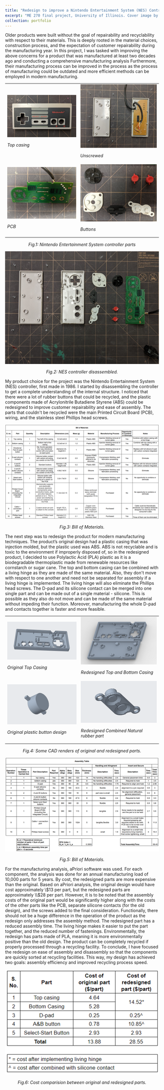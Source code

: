 ```yaml
---
title: "Redesign to improve a Nintendo Entertainment System (NES) Controller"
excerpt: "ME 270 final project, University of Illinois. Cover image by Hima Pamu <br/><img src='/images/NES_500300.jpg'>"
collection: portfolio
---
```

<!--
This is a final project for <a href="https://courses.illinois.edu/schedule/2019/fall/ME/270">ME 270: Design for Manufacturability</a>.


In this project, the design challenge required students to pick a scrap object from <a href="https://www.macksrecycling.com/">Mack's Twin City Recycling</a> and perform the following:
* A complete Design for Manufacture and Assembly (DFMA) analysis on our product
* Creation of a detailed CAD model of parts of the existing product to generate a detailed Manufacturing Cost Analysis using aPriori software
* Generation and evaluation of new ideas to improve the recyclability of the existing product's parts
* Creation of a detailed CAD model of parts for the redesigned product to generate a detailed Manufacturing Cost Analysis
* A rudimentary Design of Experiment to test the redesigned product
* A comparison of the original product with the redesigned product in terms of cost, function, and quality


I decided to work on an old Nintendo Entertainment System (NES) controller from Mack's recycling. At the conclusion of the course, my project was recognized as one of the top 5 projects among 180 individual student final projects in the course.


The project is available to view <a href="https://illinois.digication.com/me-270-fa19-team-ab7-3_january222020/abet-learning-goals-2-4">here</a>
-->

Older products were built without the goal of repairability and recyclability with respect to their materials. This is deeply rooted in the material choices, construction process, and the expectation of customer repairability during the manufacturing year. In this project, I was tasked with improving the above concerns for a product that was manufactured at least two decades ago and conducting a comprehensive manufacturing analysis Furthermore, their manufacturing process can be improved in the process as the process of manufacturing could be outdated and more efficient methods can be employed in modern manufacturing. 


<!--TABLE VIDEO PLACEMENT-->
<table border="0">
 <tr>
  <td><img src='/images/NES/IMG_20191025_113530.jpg' alt="demoasm_stdview" class="center">
   
   
   <i>Top casing</i>
  
  
  </td>
  <td><img src='/images/NES/IMG_20191025_112942.jpg' alt="demoasm_stdview" class="center">
   
   
   <i>Unscrewed</i>
   
   
  </td>
 </tr>
 
 
 <tr>
  <td><img src='/images/NES/IMG_20191025_113454.jpg' alt="demoasm_stdview" class="center">
   
   
   <i>PCB</i>
  
  
  </td>
  <td><img src='/images/NES/IMG_20191025_113439.jpg' alt="demoasm_stdview" class="center">
   
   
   <i>Buttons</i>
  
  
  </td>
 </tr>
</table>
<p style="text-align:center"> <i>Fig.1: Nintendo Entertainment System controller parts</i></p>


<img src='/images/NES/IMG_20191025_113428.jpg' alt="demoasm_stdview" class="center">
<p style="text-align:center"> <i>Fig.2: NES controller disassembled.</i></p>


My product choice for the project was the Nintendo Entertainment System (NES) controller, first made in 1986. I started by disassembling the controller to get a complete understanding of the internal structure. I noticed that there were a lot of rubber buttons that could be recycled, and the plastic components made of Acrylonitrile Butadiene Styrene (ABS) could be redesigned to improve customer repairability and ease of assembly. The parts that couldn't be recycled were the main Printed Circuit Board (PCB), wiring, and the stainless steel Phillips head screws.


<img src='/images/NES/BOM.png' alt="demoasm_stdview" class="center">
<p style="text-align:center"> <i>Fig.3: Bill of Materials.</i></p>


The next step was to redesign the product for modern manufacturing techniques. The product’s original design had a plastic casing that was injection molded, but the plastic used was ABS. ABS is not recyclable and is toxic to the environment if improperly disposed of, so in the redesigned product, I decided to use Polylactic Acid (PLA) plastic as it is a biodegradable thermoplastic made from renewable resources like cornstarch or sugar cane. The top and bottom casing can be combined with a living hinge as they are made of the same material. Also, they don't move with respect to one another and need not be separated for assembly if a living hinge is implemented. The living hinge will also eliminate the Phillips head screws. The D-pad and its silicone contact can be merged into one single part and can be made out of a single material - silicone. This is possible as they also do not move and can be made of the same material without impeding their function. Moreover, manufacturing the whole D-pad and contacts together is faster and more feasible.


<!--TABLE VIDEO PLACEMENT-->
<table border="0">
 <tr>
  <td><img src='/images/NES/topcasing2.png' alt="demoasm_stdview" class="center">
   
   
   <i>Original Top Casing</i>
  
  
  </td>
  <td><img src='/images/NES/ASSEM.png' alt="demoasm_stdview" class="center">
   
   
   <i>Redesigned Top and Bottom Casing</i>
   
   
  </td>
 </tr>
 
 
 <tr>
  <td><img src='/images/NES/ABbutton1.png' alt="demoasm_stdview" class="center">
   
   
   <i>Original plastic button design</i>
  
  
  </td>
  <td><img src='/images/NES/ABbuttonNEW2.png' alt="demoasm_stdview" class="center">
   
   
   <i>Redesigned Combined Natural rubber part</i>
  
  
  </td>
 </tr>
</table>
<p style="text-align:center"> <i>Fig.4: Some CAD renders of original and redesigned parts.</i></p>


<img src='/images/NES/DFA.png' alt="demoasm_stdview" class="center">
<p style="text-align:center"> <i>Fig.5: Bill of Materials.</i></p>


For the manufacturing analysis, aPriori software was used. For each component, the analysis was done for an annual manufacturing load of 10,000 parts for 5 years. By cost, the redesigned parts are more expensive than the original. Based on aPriori analysis, the original design would have cost approximately \\$13 per part, but the redesigned parts are approximately \\$28 per part. However, it is to be noted that the assembly costs of the original part would be significantly higher along with the costs of the other parts like the PCB, separate silicone contacts (for the old design), and the screws added to the final consideration. Functionally, there should not be a huge difference in the operation of the product as the redesign only addresses the assembly method. The redesigned part has a reduced assembly time. The living hinge makes it easier to put the part together, and the reduced number of fastenings. Environmentally, the redesign has parts made of PLA, meaning it is more environmentally positive than the old design. The product can be completely recycled if properly processed through a recycling facility. To conclude, I have focused the redesign on ease of assembly and disassembly so that the components are quickly sorted at recycling facilities. This way, my design has achieved two goals: assembly efficiency and improved recycling process speed. 


<img src='/images/NES/COMP.png' alt="demoasm_stdview" class="center">
<p style="text-align:center"> <i>Fig.6: Cost comparision between original and redesigned parts.</i></p>






